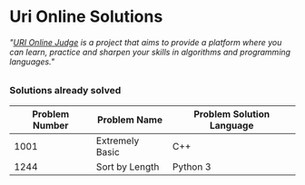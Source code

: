 # Uri Online Solutions

###### "[URI Online Judge](https://www.urionlinejudge.com.br) is a project that aims to provide a platform where you can learn, practice and sharpen your skills in algorithms and programming languages." 

### Solutions already solved

Problem Number | Problem Name | Problem Solution Language
-|-|-
1001 | Extremely Basic | C++
1244 | Sort by Length | Python 3
